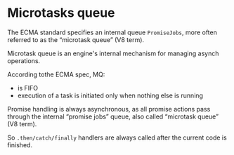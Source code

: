 # Microtasks queue

The ECMA standard specifies an internal queue `PromiseJobs`, more often referred to as the “microtask queue” (V8 term).

Microtask queue is an engine's internal mechanism for managing asynch operations.

According tothe ECMA spec, MQ:
- is FIFO
- execution of a task is initiated only when nothing else is running

Promise handling is always asynchronous, as all promise actions pass through the internal “promise jobs” queue, also called “microtask queue” (V8 term).

So `.then/catch/finally` handlers are always called after the current code is finished.

